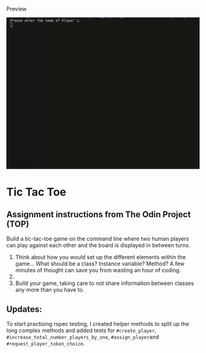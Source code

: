 Preview

<img src="https://github.com/bellitabellota/Tic-Tac-Toe-with-Ruby/blob/main/Tic%20Tac%20Toe.gif" />

# Tic Tac Toe

## Assignment instructions from The Odin Project (TOP)

Build a tic-tac-toe game on the command line where two human players can play against each other and the board is displayed in between turns.

1. Think about how you would set up the different elements within the game… What should be a class? Instance variable? Method? A few minutes of thought can save you from wasting an hour of coding.
2. 
3. Build your game, taking care to not share information between classes any more than you have to.

## Updates:
To start practising rspec testing, I created helper methods to split up the long complex methods and added tests for `#create_player`, `#increase_total_number_players_by_one`, `#assign_player`and `#request_player_token_choice`. 
